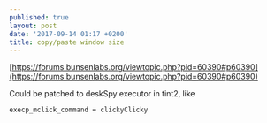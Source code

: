 ```yaml
---
published: true
layout: post
date: '2017-09-14 01:17 +0200'
title: copy/paste window size
---
```

[https://forums.bunsenlabs.org/viewtopic.php?pid=60390#p60390](https://forums.bunsenlabs.org/viewtopic.php?pid=60390#p60390)

Could be patched to deskSpy executor in tint2, like

    execp_mclick_command = clickyClicky
